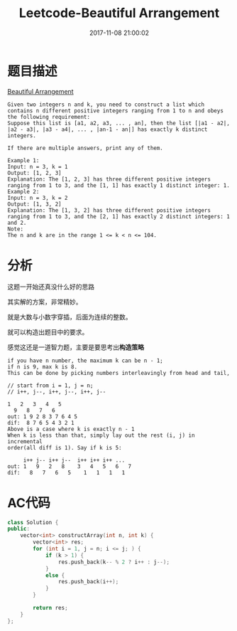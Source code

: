 ﻿---
title: Leetcode-Beautiful Arrangement
date: 2017-11-08 21:00:02
categories: Leetcode
tags: 
 - Array
---

# 题目描述
[Beautiful Arrangement](https://leetcode.com/problems/beautiful-arrangement-ii/discuss/)
```
Given two integers n and k, you need to construct a list which contains n different positive integers ranging from 1 to n and obeys the following requirement: 
Suppose this list is [a1, a2, a3, ... , an], then the list [|a1 - a2|, |a2 - a3|, |a3 - a4|, ... , |an-1 - an|] has exactly k distinct integers.

If there are multiple answers, print any of them.

Example 1:
Input: n = 3, k = 1
Output: [1, 2, 3]
Explanation: The [1, 2, 3] has three different positive integers ranging from 1 to 3, and the [1, 1] has exactly 1 distinct integer: 1.
Example 2:
Input: n = 3, k = 2
Output: [1, 3, 2]
Explanation: The [1, 3, 2] has three different positive integers ranging from 1 to 3, and the [2, 1] has exactly 2 distinct integers: 1 and 2.
Note:
The n and k are in the range 1 <= k < n <= 104.
```
<!--more-->

# 分析
这题一开始还真没什么好的思路

其实解的方案，非常精妙。

就是大数与小数字穿插，后面为连续的整数。

就可以构造出题目中的要求。

感觉这还是一道智力题，主要是要思考出**构造策略**

```
if you have n number, the maximum k can be n - 1;
if n is 9, max k is 8.
This can be done by picking numbers interleavingly from head and tail,

// start from i = 1, j = n;
// i++, j--, i++, j--, i++, j--

1   2   3   4   5
  9   8   7   6
out: 1 9 2 8 3 7 6 4 5
dif:  8 7 6 5 4 3 2 1
Above is a case where k is exactly n - 1
When k is less than that, simply lay out the rest (i, j) in incremental
order(all diff is 1). Say if k is 5:

     i++ j-- i++ j--  i++ i++ i++ ...
out: 1   9   2   8    3   4   5   6   7
dif:   8   7   6   5    1   1   1   1 
```

# AC代码
```C++
class Solution {
public:
    vector<int> constructArray(int n, int k) {
        vector<int> res;
        for (int i = 1, j = n; i <= j; ) {
            if (k > 1) {
                res.push_back(k-- % 2 ? i++ : j--);
            }
            else {
                res.push_back(i++);
            }
        }

        return res;
    }
};
```